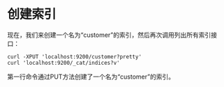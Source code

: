 # 创建索引

现在，我们来创建一个名为“customer”的索引，然后再次调用列出所有索引接口：

```
curl -XPUT 'localhost:9200/customer?pretty'
curl 'localhost:9200/_cat/indices?v'
```

第一行命令通过PUT方法创建了一个名为“customer”的索引。

